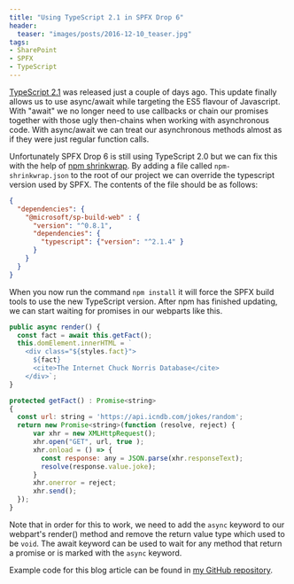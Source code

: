 ```yaml
---
title: "Using TypeScript 2.1 in SPFX Drop 6"
header:
  teaser: "images/posts/2016-12-10_teaser.jpg"
tags:
- SharePoint
- SPFX
- TypeScript
---
```


[TypeScript 2.1](https://www.typescriptlang.org/docs/handbook/release-notes/typescript-2-1.html) was released 
just a couple of days ago. This update finally allows us to use async/await while
targeting the ES5 flavour of Javascript. With "await" we no longer need to use callbacks
or chain our promises together with those ugly then-chains when working with asynchronous code. With async/await
we can treat our asynchronous methods almost as if they were just regular function calls.

Unfortunately SPFX Drop 6 is still using TypeScript 2.0 but we can fix this with the help of 
[npm shrinkwrap](https://docs.npmjs.com/cli/shrinkwrap). By adding a file called `npm-shrinkwrap.json` 
to the root of our project we can override the typescript version used by SPFX. The contents of the file 
should be as follows:

```json
{
  "dependencies": {
    "@microsoft/sp-build-web" : {
      "version": "^0.8.1",
      "dependencies": {
        "typescript": {"version": "^2.1.4" }
      }
    }
  }
}
``` 

When you now run the command `npm install` it will force the SPFX build tools to use the new 
TypeScript version. After npm has finished updating, we can start waiting for promises
in our webparts like this.

```js
public async render() {
  const fact = await this.getFact();
  this.domElement.innerHTML = `
    <div class="${styles.fact}">
      ${fact}
      <cite>The Internet Chuck Norris Database</cite>
    </div>`;
}

protected getFact() : Promise<string>
{
  const url: string = 'https://api.icndb.com/jokes/random';
  return new Promise<string>(function (resolve, reject) {
      var xhr = new XMLHttpRequest();
      xhr.open("GET", url, true );
      xhr.onload = () => { 
        const response: any = JSON.parse(xhr.responseText);
        resolve(response.value.joke); 
      } 
      xhr.onerror = reject;
      xhr.send();
  });
}
```

Note that in order for this to work, we need to add the `async` keyword to our webpart's
render() method and remove the return value type which used to be `void`. The await keyword
can be used to wait for any method that return a promise or is marked with the `async` keyword.

Example code for this blog article can be found in [my GitHub repository](https://github.com/artokai/samples/tree/master/SPFX/TS21_in_SPFX_drop6).